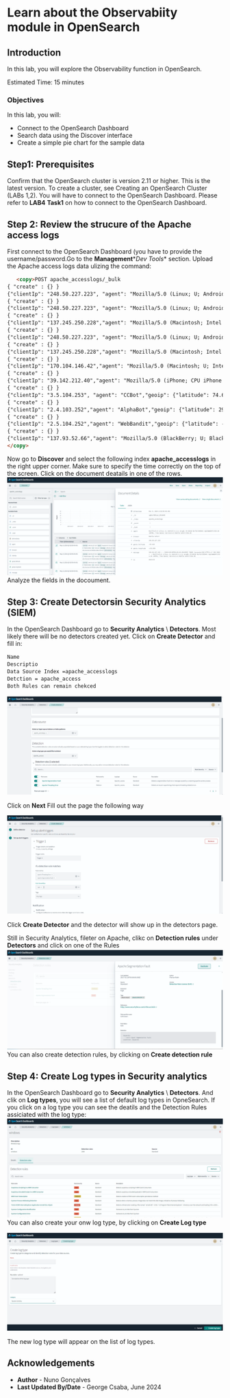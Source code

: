 # Learn about the Observabiity module in OpenSearch 

## Introduction

In this lab, you will explore the Observability function in OpenSearch.

Estimated Time: 15 minutes

### Objectives

In this lab, you will:
- Connect to the OpenSearch Dashboard
- Search data using the Discover interface
- Create a simple pie chart for the sample data

## Step1: Prerequisites
Confirm that the OpenSearch cluster is version 2.11 or higher.  This is the latest version. To create a cluster, see Creating an OpenSearch Cluster (LABs 1,2). You will have to connect to the OpenSearch Dashboard.
Please refer to **LAB4** **Task1** on how to connect to the OpenSearch Dashboard.

## Step 2: Review the strucure of the Apache access logs
First connect to the OpenSearch Dashboard (you have to provide the username/password.Go to the **Management**\**Dev Tools** section.
Upload the Apache access logs data ulizing the command:
```html
   <copy>POST apache_accesslogs/_bulk
{ "create" : {} }
{"clientIp": "248.50.227.223", "agent": "Mozilla/5.0 (Linux; U; Android 4.1.2; en-gb; GT-S6310 Build/JZO54K) AppleWebKit/534.30 (KHTML, like Gecko) Version/4.0 Mobile Safari/534.30", "geoip": {"latitude": -33.418581069654735, "longitude": -172.95534758140695}, "browser": "Mobile Safari", "os": "Android", "message": "248.50.227.223 - - [2024-05-09T09:59:49.491495Z] \"HEAD /accounts/360 HTTP/1.1\" 502 5983 -  - Mozilla/5.0 (Linux; U; Android 4.1.2; en-gb; GT-S6310 Build/JZO54K) AppleWebKit/534.30 (KHTML, like Gecko) Version/4.0 Mobile Safari/534.30", "@timestamp": "2024-05-09T09:59:49.491495Z"}
{ "create" : {} }
{"clientIp": "248.50.227.223", "agent": "Mozilla/5.0 (Linux; U; Android 4.1.2; en-gb; GT-S6310 Build/JZO54K) AppleWebKit/534.30 (KHTML, like Gecko) Version/4.0 Mobile Safari/534.30", "geoip": {"latitude": -33.418581069654735, "longitude": -172.95534758140695}, "browser": "Mobile Safari", "os": "Android", "message": "248.50.227.223 - - [2024-05-09T09:59:49.491495Z] \"HEAD /accounts/360 HTTP/1.1\" 502 5983 -  - Mozilla/5.0 (Linux; U; Android 4.1.2; en-gb; GT-S6310 Build/JZO54K) AppleWebKit/534.30 (KHTML, like Gecko) Version/4.0 Mobile Safari/534.30", "@timestamp": "2024-05-09T09:59:49.491495Z"}
{ "create" : {} }
{"clientIp": "137.245.250.228","agent": "Mozilla/5.0 (Macintosh; Intel Mac OS X 10_9_0) AppleWebKit/600.1.25 (KHTML, like Gecko) Version/7.1 Safari/537.85.10","geoip": {"latitude": -79.46682477955724, "longitude": 175.87280243376205},"browser": "Safari","os": "Unknown", "message": "137.245.250.228 - - [2024-05-09T09:59:49.491438Z] \"POST /users/958 HTTP/1.1\" 500 9751 -  - Mozilla/5.0 (Macintosh; Intel Mac OS X 10_9_0) AppleWebKit/600.1.25 (KHTML, like Gecko) Version/7.1 Safari/537.85.10","@timestamp": "2024-05-09T09:59:49.491438Z" }
{ "create" : {} }
{"clientIp": "248.50.227.223", "agent": "Mozilla/5.0 (Linux; U; Android 4.1.2; en-gb; GT-S6310 Build/JZO54K) AppleWebKit/534.30 (KHTML, like Gecko) Version/4.0 Mobile Safari/534.30", "geoip": {"latitude": -33.418581069654735,"longitude": -172.95534758140695}, "browser": "Mobile Safari","os": "Android", "message": "248.50.227.223 - - [2024-05-09T09:59:49.491495Z] \"HEAD /accounts/360 HTTP/1.1\" 502 5983 -  - Mozilla/5.0 (Linux; U; Android 4.1.2; en-gb; GT-S6310 Build/JZO54K) AppleWebKit/534.30 (KHTML, like Gecko) Version/4.0 Mobile Safari/534.30","@timestamp": "2024-05-09T09:59:49.491495Z"}
{ "create" : {} }
{"clientIp": "137.245.250.228","agent": "Mozilla/5.0 (Macintosh; Intel Mac OS X 10_9_0) AppleWebKit/600.1.25 (KHTML, like Gecko) Version/7.1 Safari/537.85.10","geoip": {"latitude": -79.46682477955724,"longitude": 175.87280243376205 },"browser": "Safari","os": "Unknown", "message": "137.245.250.228 - - [2024-05-09T09:59:49.491438Z] \"POST /users/958 HTTP/1.1\" 500 9751 -  - Mozilla/5.0 (Macintosh; Intel Mac OS X 10_9_0) AppleWebKit/600.1.25 (KHTML, like Gecko) Version/7.1 Safari/537.85.10","@timestamp": "2024-05-09T09:59:49.491438Z" }
{ "create" : {} }
{"clientIp": "170.104.146.42","agent": "Mozilla/5.0 (Macintosh; U; Intel Mac OS X 10.7; en-US; rv:1.9.2.13) Gecko/20101203 Firefox/3.6.13","geoip": {"latitude": -71.52346838187906,"longitude": -55.60822088329088},"browser": "Firefox","os": "Unknown", "message": "170.104.146.42 - - [2024-05-09T09:59:49.491195Z] \"HEAD /products/349 HTTP/1.1\" 200 177 -  - Mozilla/5.0 (Macintosh; U; Intel Mac OS X 10.7; en-US; rv:1.9.2.13) Gecko/20101203 Firefox/3.6.13", "@timestamp": "2024-05-09T09:59:49.491195Z" }
{ "create" : {} }
{"clientIp": "39.142.212.40","agent": "Mozilla/5.0 (iPhone; CPU iPhone OS 7_0 like Mac OS X) AppleWebKit/537.51.1 (KHTML, like Gecko) Version/7.0 Mobile/11A466 Safari/9537.53", "geoip": {"latitude": 50.919954279324,"longitude": -21.190578406461327}, "browser": "Safari","os": "iPhone",    "message": "39.142.212.40 - - [2024-05-09T09:59:49.491152Z] \"HEAD /dummy/814 HTTP/1.1\" 404 1806 -  - Mozilla/5.0 (iPhone; CPU iPhone OS 7_0 like Mac OS X) AppleWebKit/537.51.1 (KHTML, like Gecko) Version/7.0 Mobile/11A466 Safari/9537.53","@timestamp": "2024-05-09T09:59:49.491152Z" }
{ "create" : {} }
{"clientIp": "3.5.104.253", "agent": "CCBot","geoip": {"latitude": 74.64804375619079,"longitude": 13.626794374087439},"browser": "Unknown",     "os": "Unknown", "message": "3.5.104.253 - - [2024-05-09T09:59:49.491122Z] \"GET /accounts/811 HTTP/1.1\" 200 1257 -  - CCBot",     "@timestamp": "2024-05-09T09:59:49.491122Z" }
{ "create" : {} }
{"clientIp": "2.4.103.252","agent": "AlphaBot","geoip": {"latitude": 29.13283264301174,"longitude": -160.40921726422212},"browser": "Unknown",    "os": "Unknown","message": "2.4.103.252 - - [2024-05-09T09:59:49.491113Z] \"GET /select/668 HTTP/1.1\" 201 2943 -  - AlphaBot","@timestamp":"2024-05-09T09:59:49.491113Z"}
{ "create" : {} }
{"clientIp": "2.5.104.252","agent": "WebBandit","geoip": {"latitude": -78.49962500098437,"longitude": 141.93740308899078}, "browser": "Unknown",    "os": "Unknown","message": "2.5.104.252 - - [2024-05-09T09:59:49.491057Z] \"GET /assets/76 HTTP/1.1\" 500 4145 -  - WebBandit", "@timestamp": "2024-05-09T09:59:49.491057Z"}
{ "create" : {} }
{"clientIp": "137.93.52.66","agent": "Mozilla/5.0 (BlackBerry; U; BlackBerry 9800; en-US) AppleWebKit/534.8+ (KHTML, like Gecko) Version/6.0.0.701 Mobile Safari/534.8+","geoip": {"latitude": 89.01522753515539,"longitude": 74.11769854595008}, "browser": "Mobile Safari",    "os": "Unknown","message": "137.93.52.66 - - [2024-05-09T09:59:49.491135Z] \"PUT /ssn/45 HTTP/1.1\" 403 4788 -  - Mozilla/5.0 (BlackBerry; U; BlackBerry 9800; en-US) AppleWebKit/534.8+ (KHTML, like Gecko) Version/6.0.0.701 Mobile Safari/534.8+","@timestamp": "2024-05-09T09:59:49.491135Z"}
</copy>
```

Now go to **Discover** and select the following index **apache_accesslogs**  in the right upper corner. Make sure to specify the time correctly on the top of the screen. Click on the document deatails in one of the rows.  
   ![OpenSearch Dashboards - Document Details](../images/image-siem1.png)
Analyze the fields in the docoument.


## Step 3: Create Detectorsin Security Analytics (SIEM) 
In the OpenSearch Dashboard  go to **Security Analytics** \ **Detectors**. Most likely there will be no detectors created yet. 
Click on **Create Detector** and fill in:
```html
Name
Descriptio
Data Source Index =apache_accesslogs
Detction = apache_access
Both Rules can remain chekced
   ```

   ![OpenSearch Dashboards - Document Details](../images/image-siem2.png)

Click on **Next**
Fill out the page the following way

   ![OpenSearch Dashboards - Document Details](../images/image-siem3.png)

Click **Create Detector** and the detector will show up in the detectors page.


Still in Security Analytics, fileter on Apache, clikc on **Detection rules** under **Detectors** and click on one of the Rules
   ![OpenSearch Dashboards - Document Details](../images/image-siem4.png)
You can also create detection rules, by clicking on **Create detection rule**


## Step 4: Create Log types in Security analytics
In the OpenSearch Dashboard  go to **Security Analytics** \ **Detectors**. And clik on **Log types**, you will see a list of default log types in OpneSearch.
If you click on a log type you can see the deatils and the Detection Rules assiciated with the log type:
  ![OpenSearch Dashboards - Document Details](../images/image-siem5.png)
You can also create your onw log type, by clicking on **Create Log type**


  ![OpenSearch Dashboards - Document Details](../images/image-siem6.png)

The new log type will appear on the list of log types.

## Acknowledgements

* **Author** - Nuno Gonçalves
* **Last Updated By/Date** - George Csaba, June 2024